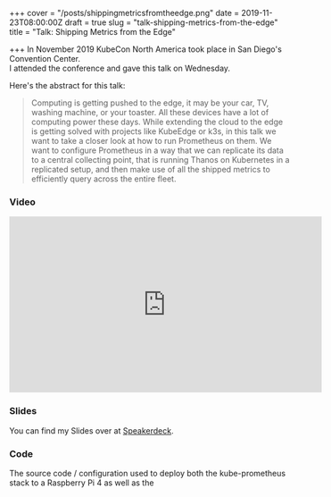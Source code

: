 +++
cover = "/posts/shippingmetricsfromtheedge.png"
date = 2019-11-23T08:00:00Z
draft = true
slug = "talk-shipping-metrics-from-the-edge"
title = "Talk: Shipping Metrics from the Edge"

+++
In November 2019 KubeCon North America took place in San Diego's Convention Center.  
I attended the conference and gave this talk on Wednesday.

<!--more-->

Here's the abstract for this talk:

> Computing is getting pushed to the edge, it may be your car, TV, washing machine, or your toaster. All these devices have a lot of computing power these days. While extending the cloud to the edge is getting solved with projects like KubeEdge or k3s, in this talk we want to take a closer look at how to run Prometheus on them. We want to configure Prometheus in a way that we can replicate its data to a central collecting point, that is running Thanos on Kubernetes in a replicated setup, and then make use of all the shipped metrics to efficiently query across the entire fleet.

### Video

<div class="youtube">
<iframe width="560" height="315" src="https://www.youtube-nocookie.com/embed/FrcfxkbJH20?rel=0" frameborder="0" allowfullscreen></iframe>
</div>

### Slides

<script async class="speakerdeck-embed" data-id="d57b4373f8dc49d397437a261b8c9346" data-ratio="1.77777777777778" src="//speakerdeck.com/assets/embed.js"></script>

You can find my Slides over at [Speakerdeck](https://speakerdeck.com/metalmatze/prometheus-styx).

### Code

The source code / configuration used to deploy both the kube-prometheus stack to a Raspberry Pi 4 as well as the  